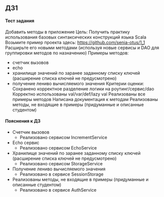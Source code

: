 ## ДЗ1

#### Тест задания
Добавить методы в приложение
Цель: Получить практику использования базовых синтаксических конструкций языка Scala
Возьмите пример проекта здесь: https://github.com/senia-otus/1_1
Расширьте его новыми методами (используя новые сервисы и DAO для группировки методов по назначению)
Примеры методов:
- счетчик вызовов
- echo
- хранилище значений по заранее заданному списку ключей (расширение списка ключей не предусмотрено)
- получение лениво вычисляемого значения
Критерии оценки: Сохранено корректное разделение логики на роутинг/сервис/dao
Корректно использованы val/var/def/lazy val
Реализованы все примеры методов
Написана документация к методам
Реализованы методы, не входящие в примеры (придуманные и описанные студентом)

#### Пояснения к ДЗ
* Счетчик вызовов 
    * Реализовано сервисом IncrementService
* Echo сервис
    * Реализовано сервисом EchoService
* Хранилище значений по заранее заданному списку ключей (расширение списка ключей не предусмотрено) 
    * Реализовано сервисом StorageService
* Получение лениво вычисляемого значения
    * Реализовано в сервисе SessionStorage
* Реализованы методы, не входящие в примеры (придуманные и описанные студентом)
    * Реализовано в сервисе AuthService